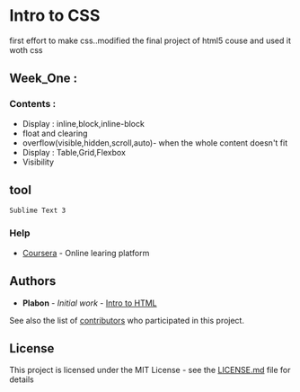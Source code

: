 # Intro to CSS
first effort to make css..modified the final project of html5 couse and used it woth css

## <b>Week_One :</b><br>
### Contents : <br>

* Display : inline,block,inline-block
* float and clearing
* overflow(visible,hidden,scroll,auto)- when the whole content doesn't fit
* Display : Table,Grid,Flexbox
* Visibility

 
 ## tool 
 ```
 Sublime Text 3
 ```
 
 ### Help
 * [Coursera](https://www.coursera.org/) - Online learing platform
 
 ## Authors

* **Plabon** - *Initial work* - [Intro to HTML](https://github.com/PlabonKumarsaha/Coursera/tree/master/Intro%20To%20html5)

See also the list of [contributors](https://www.fb.com) who participated in this project.

## License

This project is licensed under the MIT License - see the [LICENSE.md](LICENSE.md) file for details

